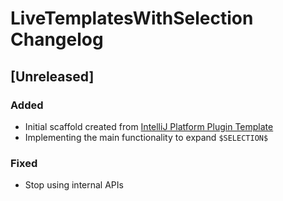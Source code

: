 <!-- Keep a Changelog guide -> https://keepachangelog.com -->

# LiveTemplatesWithSelection Changelog

## [Unreleased]
### Added
- Initial scaffold created from [IntelliJ Platform Plugin Template](https://github.com/JetBrains/intellij-platform-plugin-template)
- Implementing the main functionality to expand `$SELECTION$`

### Fixed

- Stop using internal APIs

